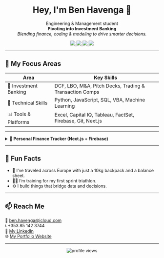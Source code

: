 
<h1 align="center">Hey, I'm Ben Havenga 👋</h1>

<p align="center">
  Engineering & Management student <br />
  <strong>Pivoting into Investment Banking</strong><br />
  <em>Blending finance, coding & modeling to drive smarter decisions.</em>
</p>

<p align="center">
  <a href="https://www.linkedin.com/in/benhavenga" target="_blank">
    <img src="https://img.shields.io/badge/LinkedIn-Ben%20Havenga-blue?style=for-the-badge&logo=linkedin" />
  </a>
  <a href="mailto:ben.havenga@icloud.com">
    <img src="https://img.shields.io/badge/Email-ben.havenga@icloud.com-red?style=for-the-badge&logo=gmail" />
  </a>
  <a href="https://havenga.xyz">
    <img src="https://img.shields.io/badge/Portfolio-Visit%20Site-black?style=for-the-badge&logo=vercel" />
  </a>
  <a href="https://havenga.xyz/CV.pdf">
    <img src="https://img.shields.io/badge/Resume-Download-brightgreen?style=for-the-badge&logo=readthedocs" />
  </a>
</p>

---

## 💼 My Focus Areas

| Area               | Key Skills                                                                 |
|--------------------|---------------------------------------------------------------------------|
| 💸 Investment Banking | DCF, LBO, M&A, Pitch Decks, Trading & Transaction Comps                 |
| 🧠 Technical Skills    | Python, JavaScript, SQL, VBA, Machine Learning                          |
| 📊 Tools & Platforms  | Excel, Capital IQ, Tableau, FactSet, Firebase, Git, Next.js             |

---



<details>
  <summary><strong>🧮 Personal Finance Tracker (Next.js + Firebase)</strong></summary>
  <br />
  Full-stack budgeting app for expense tracking and analytics.
  <br /><br />
</details>


---

## 🧠 Fun Facts

- 🧳 I've traveled across Europe with just a 10kg backpack and a balance sheet.
- 🏊‍♂️ I’m training for my first sprint triathlon.
- ⚙️ I build things that bridge data and decisions.

---

## 📫 Reach Me

📧 ben.havenga@icloud.com  
📞 +353 85 142 3744  
🔗 [My LinkedIn](https://www.linkedin.com/in/benhavenga)  
🌐 [My Portfolio Website](https://havenga.xyz)

---

<p align="center">
  <img src="https://komarev.com/ghpvc/?username=BenHavenga&label=Profile+Views&color=0e75b6&style=flat" alt="profile views" />
</p>
